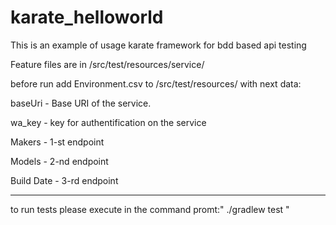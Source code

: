 # karate_helloworld

This is an example of usage karate framework for bdd based api testing

Feature files are in /src/test/resources/service/

before run add Environment.csv to /src/test/resources/ with next data:

baseUri - Base URI of the service.

wa_key - key for authentification on the service

Makers - 1-st endpoint

Models - 2-nd endpoint

Build Date - 3-rd endpoint

_______________________________________________________________________

to run tests please execute in the command promt:" ./gradlew test "


